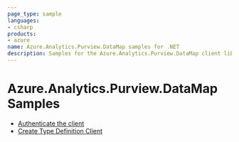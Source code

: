 ```yaml
---
page_type: sample
languages:
- csharp
products:
- azure
name: Azure.Analytics.Purview.DataMap samples for .NET
description: Samples for the Azure.Analytics.Purview.DataMap client library
---
```


# Azure.Analytics.Purview.DataMap Samples

- [Authenticate the client](https://github.com/Azure/azure-sdk-for-net/blob/main/sdk/purview/Azure.Analytics.Purview.DataMap/samples/Sample00_AuthenticateClient.md)
- [Create Type Definition Client](https://github.com/Azure/azure-sdk-for-net/blob/main/sdk/purview/Azure.Analytics.Purview.DataMap/samples/Sample01_TypeDefinitionClient.md)
